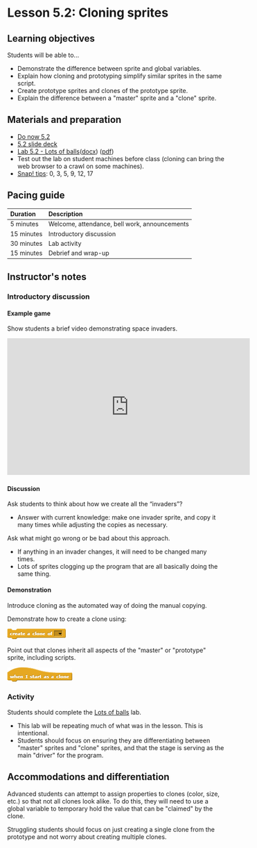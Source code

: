 # Lesson 5.2: Cloning sprites

## Learning objectives

Students will be able to...

* Demonstrate the difference between sprite and global variables.
* Explain how cloning and prototyping simplify similar sprites in the same script.
* Create prototype sprites and clones of the prototype sprite.
* Explain the difference between a "master" sprite and a "clone" sprite.

## Materials and preparation

* [Do now 5.2](do_now_52.md)
* [5.2 slide deck](https://github.com/TEALSK12/introduction-to-computer-science/raw/master/slidedecks/TEALS%20SNAP%205.2.pptx)
* [Lab 5.2 - Lots of balls](lab_52.md)([docx](https://github.com/TEALSK12/introduction-to-computer-science/raw/master/Unit%205%20Word/Lab%205.2%20Lots%20of%20Balls.docx)) ([pdf](https://github.com/TEALSK12/introduction-to-computer-science/raw/master/Unit%205%20PDF/Lab%205.2%20Lots%20of%20Balls.pdf))
* Test out the lab on student machines before class (cloning can bring the web browser to a crawl on some machines).
* [Snap! tips][]: 0, 3, 5, 9, 12, 17

## Pacing guide

| Duration   | Description                                   |
| :---------- | :--------------------------------------------- |
| 5 minutes  | Welcome, attendance, bell work, announcements |
| 15 minutes | Introductory discussion                       |
| 30 minutes | Lab activity                       |
| 15 minutes | Debrief and wrap-up |

## Instructor's notes

### Introductory discussion

#### Example game

Show students a brief video demonstrating space invaders.

  <iframe class="markdeep" width="560" height="315" src="https://www.youtube.com/embed/kR2fjwr-TzA" frameborder="0" allow="accelerometer; autoplay; encrypted-media; gyroscope; picture-in-picture" allowfullscreen></iframe>

#### Discussion

Ask students to think about how we create all the “invaders”?

* Answer with current knowledge: make one invader sprite, and copy it many times while adjusting the copies as necessary.

Ask what might go wrong or be bad about this approach.

* If anything in an invader changes, it will need to be changed many times.
* Lots of sprites clogging up the program that are all basically doing the same thing.

#### Demonstration

Introduce cloning as the automated way of doing the manual copying.

Demonstrate how to create a clone using:

  ![Create a Clone of Block](images/create_a_clone_of.png)

Point out that clones inherit all aspects of the "master" or "prototype" sprite, including scripts.

  ![When I start as a clone Block](images/when_i_start_as_a_clone.png)

### Activity

Students should complete the [Lots of balls](lab_52.md) lab.

* This lab will be repeating much of what was in the lesson. This is intentional.
* Students should focus on ensuring they are differentiating between "master" sprites and "clone" sprites, and that the stage is serving as the main "driver" for the program.

## Accommodations and differentiation

Advanced students can attempt to assign properties to clones (color, size, etc.) so that not all clones look alike.  To do this, they will need to use a global variable to temporary hold the value that can be "claimed" by the clone.

Struggling students should focus on just creating a single clone from the prototype and not worry about creating multiple clones.

[Snap! tips]: https://github.com/TEALSK12/introduction-to-computer-science/blob/master/Snap%20Tips.docx?raw=true
